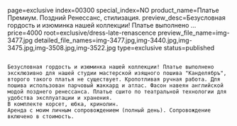 page=exclusive
index=00300
special_index=NO
product_name=Платье Премиум. Поздний Ренессанс, стилизация.
preview_desc=Безусловная гордость и изюминка нашей коллекции! Платье выполнено ...
price=4000
root=exclusive/dress-late-renascence
preview_file_name=img-3477.jpg
detailed_file_names=img-3477.jpg,img-3440.jpg,img-3475.jpg,img-3508.jpg,img-3522.jpg
type=exclusive
status=published
~~~~~~

Безусловная гордость и изюминка нашей коллекции! Платье выполнено эксклюзивно для нашей студии мастерской изящного пошива "Канделябръ", второго такого платья не существует. Кропотливая ручная работа. Для пошива использован парчовый жаккард и атлас. Фасон навеян английской модой позднего ренессанса. Платье сшито по театральной технологии для удобства эксплуатации и хранения.
В комплекте корсет, юбка, кринолин.
Аренда с моим личным сопровождением (полный день). Сопровождение включено в стоимость.